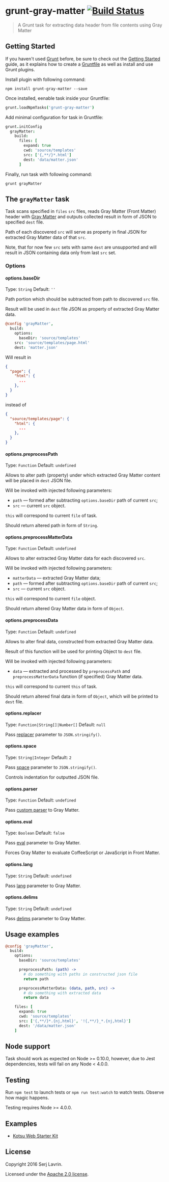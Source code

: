 grunt-gray-matter [![Build Status](https://travis-ci.org/ArmorDarks/grunt-gray-matter.svg?branch=master)](https://travis-ci.org/ArmorDarks/grunt-gray-matter)
=================

> A Grunt task for extracting data header from file contents using Gray Matter


## Getting Started

If you haven't used [Grunt](http://gruntjs.com/) before, be sure to check out the
[Getting Started](http://gruntjs.com/getting-started) guide, as it explains how to create
a [Gruntfile](http://gruntjs.com/sample-gruntfile) as well as install and use Grunt plugins.

Install plugin with following command:

``` shell
npm install grunt-gray-matter --save
```

Once installed, eenable task inside your Gruntfile:

``` coffee
grunt.loadNpmTasks('grunt-gray-matter')
```

Add minimal configuration for task in Gruntfile:

``` coffee
grunt.initConfig
  grayMatter:
    build:
      files: [
        expand: true
        cwd: 'source/templates'
        src: ['{,**/}*.html']
        dest: 'data/matter.json'
      ]
```

Finally, run task with following command:

``` shell
grunt grayMatter
```


## The `grayMatter` task

Task scans specified in `files` `src` files, reads Gray Matter (Front Matter) header with [Gray Matter](https://github.com/jonschlinkert/gray-matter) and outputs collected result in form of JSON to specified `dest` file.

Path of each discovered `src` will serve as property in final JSON for extracted Gray Matter data of that `src`.

Note, that for now few `src` sets with same `dest` are unsupported and will result in JSON containing data only from last `src` set.

### Options

#### options.baseDir

Type: `String` Default: `''`

Path portion which should be subtracted from path to discovered `src` file.

Result will be used in `dest` file JSON as property of extracted Gray Matter data.

``` coffee
@config 'grayMatter',
  build:
    options:
      baseDir: 'source/templates'
    src: 'source/templates/page.html'
    dest: 'matter.json'
```

Will result in

``` json
{
  "page": {
    "html": {
      ...
    },
  }
}
```

instead of

``` json
{
  "source/templates/page": {
    "html": {
      ...
    },
  }
}
```

#### options.preprocessPath

Type: `Function` Default: `undefined`

Allows to alter path (property) under which extracted Gray Matter content will be placed in `dest` JSON file.

Will be invoked with injected following parameters:

* `path` — formed after subtracting `options.baseDir` path of current `src`;
* `src` — current `src` object.

`this` will correspond to current `file` of task.

Should return altered path in form of `String`.

#### options.preprocessMatterData

Type: `Function` Default: `undefined`

Allows to alter extracted Gray Matter data for each discovered `src`.

Will be invoked with injected following parameters:

* `matterData` — extracted Gray Matter data;
* `path` — formed after subtracting `options.baseDir` path of current `src`;
* `src` — current `src` object.

`this` will correspond to current `file` object.

Should return altered Gray Matter data in form of `Object`.

#### options.preprocessData

Type: `Function` Default: `undefined`

Allows to alter final data, constructed from extracted Gray Matter data.

Result of this function will be used for printing Object to `dest` file.

Will be invoked with injected following parameters:

* `data` — extracted and processed by `preprocessPath` and `preprocessMatterData` function (if specified) Gray Matter data.

`this` will correspond to current `this` of task.

Should return altered final data in form of `Object`, which will be printed to `dest` file.

#### options.replacer

Type: `Function|String[]|Number[]` Default: `null`

Pass [replacer](https://developer.mozilla.org/en/docs/Web/JavaScript/Reference/Global_Objects/JSON/stringify) parameter to `JSON.stringify()`.

#### options.space

Type: `String|Integer` Default: `2`

Pass [space](https://developer.mozilla.org/en/docs/Web/JavaScript/Reference/Global_Objects/JSON/stringify) parameter to `JSON.stringify()`.

Controls indentation for outputted JSON file.

#### options.parser

Type: `Function` Default: `undefined`

Pass [custom parser](https://github.com/jonschlinkert/gray-matter#optionsparser) to Gray Matter.

#### options.eval

Type: `Boolean` Default: `false`

Pass [eval](https://github.com/jonschlinkert/gray-matter#optionseval) parameter to Gray Matter.

Forces Gray Matter to evaluate CoffeeScript or JavaScript in Front Matter.

#### options.lang

Type: `String` Default: `undefined`

Pass [lang](https://github.com/jonschlinkert/gray-matter#optionslang) parameter to Gray Matter.

#### options.delims

Type: `String` Default: `undefined`

Pass [delims](https://github.com/jonschlinkert/gray-matter#optionsdelims) parameter to Gray Matter.



## Usage examples

``` coffee
@config 'grayMatter',
  build:
    options:
      baseDir: 'source/templates'

      preprocessPath: (path) ->
        # do something with paths in constructed json file
        return path

      preprocessMatterData: (data, path, src) ->
        # do something with extracted data
        return data

    files: [
      expand: true
      cwd: 'source/templates'
      src: ['{,**/}*.{nj,html}', '!{,**/}_*.{nj,html}']
      dest: '/data/matter.json'
    ]
```


## Node support

Task should work as expected on Node >= 0.10.0, however, due to Jest dependencies, tests will fail on any Node < 4.0.0.


## Testing

Run `npm test` to launch tests or `npm run test:watch` to watch tests. Observe how magic happens.

Testing requires Node >= 4.0.0.


## Examples

* [Kotsu Web Starter Kit](https://github.com/LotusTM/Kotsu)


## License
Copyright 2016 Serj Lavrin.

Licensed under the [Apache 2.0 license](https://github.com/LotusTM/Kotsu/blob/master/LICENSE.md).